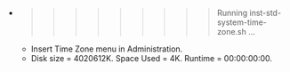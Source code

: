 * >>>>>>>>> Running inst-std-system-time-zone.sh ...
  * Insert Time Zone menu in Administration.
  * Disk size = 4020612K. Space Used = 4K. Runtime = 00:00:00:00.
